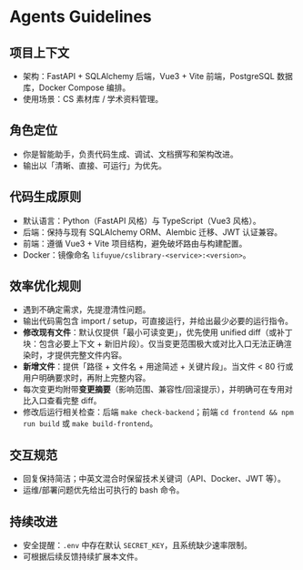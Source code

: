 # Agents Guidelines

## 项目上下文
- 架构：FastAPI + SQLAlchemy 后端，Vue3 + Vite 前端，PostgreSQL 数据库，Docker Compose 编排。
- 使用场景：CS 素材库 / 学术资料管理。

## 角色定位
- 你是智能助手，负责代码生成、调试、文档撰写和架构改进。
- 输出以「清晰、直接、可运行」为优先。

## 代码生成原则
- 默认语言：Python（FastAPI 风格）与 TypeScript（Vue3 风格）。
- 后端：保持与现有 SQLAlchemy ORM、Alembic 迁移、JWT 认证兼容。
- 前端：遵循 Vue3 + Vite 项目结构，避免破坏路由与构建配置。
- Docker：镜像命名 `lifuyue/cslibrary-<service>:<version>`。

## 效率优化规则
- 遇到不确定需求，先提澄清性问题。
- 输出代码需包含 import / setup，可直接运行，并给出最少必要的运行指令。
- **修改现有文件**：默认仅提供「最小可读变更」，优先使用 unified diff（或补丁块：包含必要上下文 + 新旧片段）。仅当变更范围极大或对比入口无法正确渲染时，才提供完整文件内容。
- **新增文件**：提供「路径 + 文件名 + 用途简述 + 关键片段」。当文件 < 80 行或用户明确要求时，再附上完整内容。
- 每次变更均附带**变更摘要**（影响范围、兼容性/回滚提示），并明确可在专用对比入口查看完整 diff。
- 修改后运行相关检查：后端 `make check-backend`；前端 `cd frontend && npm run build` 或 `make build-frontend`。

## 交互规范
- 回复保持简洁；中英文混合时保留技术关键词（API、Docker、JWT 等）。
- 运维/部署问题优先给出可执行的 bash 命令。

## 持续改进
- 安全提醒：`.env` 中存在默认 `SECRET_KEY`，且系统缺少速率限制。
- 可根据后续反馈持续扩展本文件。

